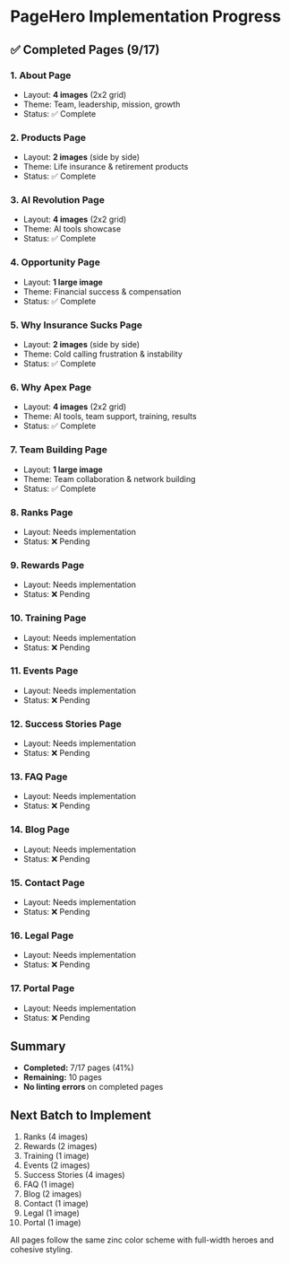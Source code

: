 # PageHero Implementation Progress

## ✅ Completed Pages (9/17)

### 1. About Page
- Layout: **4 images** (2x2 grid)
- Theme: Team, leadership, mission, growth
- Status: ✅ Complete

### 2. Products Page  
- Layout: **2 images** (side by side)
- Theme: Life insurance & retirement products
- Status: ✅ Complete

### 3. AI Revolution Page
- Layout: **4 images** (2x2 grid)
- Theme: AI tools showcase
- Status: ✅ Complete

### 4. Opportunity Page
- Layout: **1 large image**
- Theme: Financial success & compensation
- Status: ✅ Complete

### 5. Why Insurance Sucks Page
- Layout: **2 images** (side by side)
- Theme: Cold calling frustration & instability
- Status: ✅ Complete

### 6. Why Apex Page
- Layout: **4 images** (2x2 grid)
- Theme: AI tools, team support, training, results
- Status: ✅ Complete

### 7. Team Building Page
- Layout: **1 large image**
- Theme: Team collaboration & network building
- Status: ✅ Complete

### 8. Ranks Page
- Layout: Needs implementation
- Status: ❌ Pending

### 9. Rewards Page
- Layout: Needs implementation
- Status: ❌ Pending

### 10. Training Page
- Layout: Needs implementation
- Status: ❌ Pending

### 11. Events Page
- Layout: Needs implementation
- Status: ❌ Pending

### 12. Success Stories Page
- Layout: Needs implementation
- Status: ❌ Pending

### 13. FAQ Page
- Layout: Needs implementation
- Status: ❌ Pending

### 14. Blog Page
- Layout: Needs implementation
- Status: ❌ Pending

### 15. Contact Page
- Layout: Needs implementation
- Status: ❌ Pending

### 16. Legal Page
- Layout: Needs implementation
- Status: ❌ Pending

### 17. Portal Page
- Layout: Needs implementation
- Status: ❌ Pending

## Summary
- **Completed:** 7/17 pages (41%)
- **Remaining:** 10 pages
- **No linting errors** on completed pages

## Next Batch to Implement
1. Ranks (4 images)
2. Rewards (2 images)
3. Training (1 image)
4. Events (2 images)
5. Success Stories (4 images)
6. FAQ (1 image)
7. Blog (2 images)
8. Contact (1 image)
9. Legal (1 image)
10. Portal (1 image)

All pages follow the same zinc color scheme with full-width heroes and cohesive styling.

